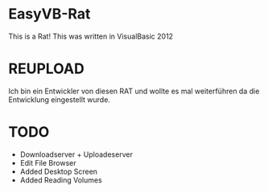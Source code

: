 EasyVB-Rat
==========

This is a Rat! This was written in VisualBasic 2012

REUPLOAD
========

Ich bin ein Entwickler von diesen RAT und wollte es mal weiterführen da die Entwicklung eingestellt wurde.


TODO
====

- Downloadserver + Uploadeserver
- Edit File Browser
- Added Desktop Screen
- Added Reading Volumes